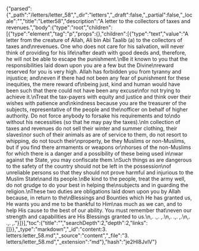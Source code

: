 {"parsed":{"_path":"/letters/letter_58","_dir":"letters","_draft":false,"_partial":false,"_locale":"","title":"Letter58","description":"A letter to the collectors of taxes and revenues.","body":{"type":"root","children":[{"type":"element","tag":"p","props":{},"children":[{"type":"text","value":"A letter from the creature of Allah, Ali bin Abi Taalib (a) to the collectors of taxes and\nrevenues. One who does not care for his salvation, will never think of providing for his life\nafter death with good deeds and, therefore, he will not be able to escape the punishment.\nBe it known to you that the responsibilities laid down upon you are a few but the Divine\nreward reserved for you is very high. Allah has forbidden you from tyranny and injustice; and\neven if there had not been any fear of punishment for these inequities, the mere reward of\nbeing just, kind and human would have been such that there could not have been any excuse\nfor not trying to achieve it.\nTreat the tax-payers with equity and justice and think over their wishes with patience and\nkindness because you are the treasurer of the subjects, representative of the people and the\nofficer on behalf of higher authority. Do not force anybody to forsake his requirements and to\ndo without his necessities (so that he may pay the taxes).\nIn collection of taxes and revenues do not sell their winter and summer clothing, their slaves\nor such of their animals as are of service to them, do not resort to whipping, do not touch their\nproperty, be they Muslims or non-Muslims, but if you find there armaments or weapons or\nhorses of the non-Muslims for which there is a danger and a possibility of these being used in\nwar against the State, you may confiscate them.\nSuch things as are dangerous to the safety of the country should not be left in the possession\nof unreliable persons so that they should not prove harmful and injurious to the Muslim State\nand its people.\nBe kind to the people, treat the army well, do not grudge to do your best in helping the\nsubjects and in guarding the religion.\nThese two duties are obligations laid down upon you by Allah because, in return to the\nBlessings and Bounties which He has granted us, He wants you and me to be thankful to Him\nas much as we can, and to help His cause to the best of our ability. You must remember that\neven our strength and capabilities are His Blessings granted to us.\n,. .,. ,.\n,. .,. ,.\n,. .,. ,."}]}],"toc":{"title":"","searchDepth":2,"depth":2,"links":[]}},"_type":"markdown","_id":"content:3. letters:letter_58.md","_source":"content","_file":"3. letters/letter_58.md","_extension":"md"},"hash":"je2Hl8JvlV"}